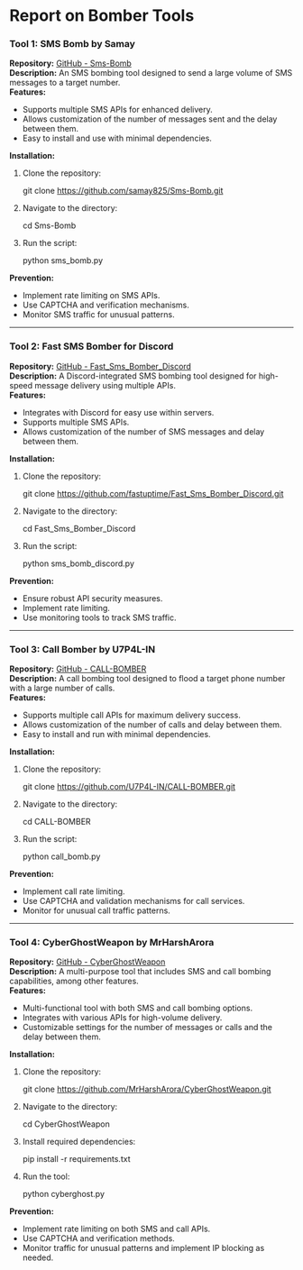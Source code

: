 # Report on Bomber Tools
### Tool 1: SMS Bomb by Samay
**Repository:** [GitHub - Sms-Bomb](https://github.com/samay825/Sms-Bomb)  
**Description:** An SMS bombing tool designed to send a large volume of SMS messages to a target number.  
**Features:**
- Supports multiple SMS APIs for enhanced delivery.
- Allows customization of the number of messages sent and the delay between them.
- Easy to install and use with minimal dependencies.

**Installation:**
1. Clone the repository:  
   
   git clone https://github.com/samay825/Sms-Bomb.git
   
2. Navigate to the directory:  
   
   cd Sms-Bomb
   
3. Run the script:  
  
   python sms_bomb.py
   

**Prevention:**
- Implement rate limiting on SMS APIs.
- Use CAPTCHA and verification mechanisms.
- Monitor SMS traffic for unusual patterns.

---

### Tool 2: Fast SMS Bomber for Discord
**Repository:** [GitHub - Fast_Sms_Bomber_Discord](https://github.com/fastuptime/Fast_Sms_Bomber_Discord)  
**Description:** A Discord-integrated SMS bombing tool designed for high-speed message delivery using multiple APIs.  
**Features:**
- Integrates with Discord for easy use within servers.
- Supports multiple SMS APIs.
- Allows customization of the number of SMS messages and delay between them.

**Installation:**
1. Clone the repository:  
   
   git clone https://github.com/fastuptime/Fast_Sms_Bomber_Discord.git
   
2. Navigate to the directory:  
   
   cd Fast_Sms_Bomber_Discord
   
3. Run the script:  
   
   python sms_bomb_discord.py
  

**Prevention:**
- Ensure robust API security measures.
- Implement rate limiting.
- Use monitoring tools to track SMS traffic.

---

### Tool 3: Call Bomber by U7P4L-IN
**Repository:** [GitHub - CALL-BOMBER](https://github.com/U7P4L-IN/CALL-BOMBER)  
**Description:** A call bombing tool designed to flood a target phone number with a large number of calls.  
**Features:**
- Supports multiple call APIs for maximum delivery success.
- Allows customization of the number of calls and delay between them.
- Easy to install and run with minimal dependencies.

**Installation:**
1. Clone the repository:  
   
   git clone https://github.com/U7P4L-IN/CALL-BOMBER.git
   
2. Navigate to the directory:  
   
   cd CALL-BOMBER
  
3. Run the script:  
   
   python call_bomb.py
   

**Prevention:**
- Implement call rate limiting.
- Use CAPTCHA and validation mechanisms for call services.
- Monitor for unusual call traffic patterns.

---

### Tool 4: CyberGhostWeapon by MrHarshArora
**Repository:** [GitHub - CyberGhostWeapon](https://github.com/MrHarshArora/CyberGhostWeapon)  
**Description:** A multi-purpose tool that includes SMS and call bombing capabilities, among other features.  
**Features:**
- Multi-functional tool with both SMS and call bombing options.
- Integrates with various APIs for high-volume delivery.
- Customizable settings for the number of messages or calls and the delay between them.

**Installation:**
1. Clone the repository:  
   
   git clone https://github.com/MrHarshArora/CyberGhostWeapon.git
   
2. Navigate to the directory:  
   
   cd CyberGhostWeapon
  
3. Install required dependencies:  
   
   pip install -r requirements.txt
   
4. Run the tool:  
 
   python cyberghost.py
   

**Prevention:**
- Implement rate limiting on both SMS and call APIs.
- Use CAPTCHA and verification methods.
- Monitor traffic for unusual patterns and implement IP blocking as needed.

